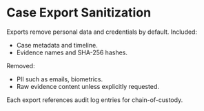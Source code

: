 # Case Export Sanitization

Exports remove personal data and credentials by default.
Included:
- Case metadata and timeline.
- Evidence names and SHA-256 hashes.

Removed:
- PII such as emails, biometrics.
- Raw evidence content unless explicitly requested.

Each export references audit log entries for chain-of-custody.
